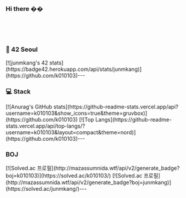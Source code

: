 ### Hi there ��
​
<!--
**k010103/k010103** is a ✨ _special_ ✨ repository because its `README.md` (this file) appears on your GitHub profile.
​
Here are some ideas to get you started:
​
- �� I’m currently working on ...
- �� I’m currently learning ...
- �� I’m looking to collaborate on ...
- �� I’m looking for help with ...
- �� Ask me about ...
- �� How to reach me: ...
- �� Pronouns: ...
- ⚡ Fun fact: ...
-->
​
<h3> 🏫  42 Seoul </h3>
​
[![junmkang's 42 stats](https://badge42.herokuapp.com/api/stats/junmkang)](https://github.com/k010103)
​
---
​
<h3> 💻  Stack </h3>
​
[![Anurag's GitHub stats](https://github-readme-stats.vercel.app/api?username=k010103&show_icons=true&theme=gruvbox)](https://github.com/k010103)
[![Top Langs](https://github-readme-stats.vercel.app/api/top-langs/?username=k010103&layout=compact&theme=nord)](https://github.com/k010103)
​
---
<h3> BOJ </h3>
​
[![Solved.ac 프로필](http://mazassumnida.wtf/api/v2/generate_badge?boj=k010103)](https://solved.ac/k010103/)
[![Solved.ac 프로필](http://mazassumnida.wtf/api/v2/generate_badge?boj=junmkang)](https://solved.ac/junmkang/)
​
---

